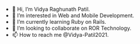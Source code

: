 - 👋 Hi, I’m Vidya Raghunath Patil.
- 👀 I’m interested in Web and Mobile Development.
- 🌱 I’m currently learning Ruby on Rails.
- 💞️ I’m looking to collaborate on ROR Technology.
- 📫 How to reach me @Vidya-Patil2021.

<!---
Vidya-Patil2021/Vidya-Patil2021 is a ✨ special ✨ repository because its `README.md` (this file) appears on your GitHub profile.
You can click the Preview link to take a look at your changes.
--->
